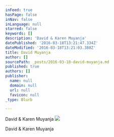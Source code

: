 ```yaml
---
inFeed: true
hasPage: false
inNav: false
inLanguage: null
starred: false
keywords: []
description: 'David & Karen Muyanja'
datePublished: '2016-03-18T13:21:47.334Z'
dateModified: '2016-03-18T13:21:03.388Z'
title: David Muyanja
author: []
sourcePath: _posts/2016-03-18-david-muyanja.md
published: true
authors: []
publisher:
  name: null
  domain: null
  url: null
  favicon: null
_type: Blurb

---
```

David & Karen Muyanja
![](https://the-grid-user-content.s3-us-west-2.amazonaws.com/14d1169c-05d0-4f76-aed5-e453901e8f22.png)

David & Karen Muyanja